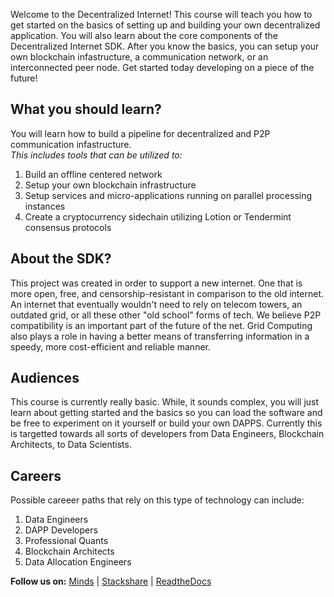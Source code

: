 Welcome to the Decentralized Internet! This course will teach you how to get started on the basics of setting up and building your own decentralized application. You will also learn about the core components of the Decentralized Internet SDK. After you know the basics, you can setup your own blockchain infastructure, a communication network, or an interconnected peer node. Get started today developing on a piece of the future!

## What you should learn?
You will learn how to build a pipeline for decentralized and P2P communication infastructure.  
*This includes tools that can be utilized to:*
1. Build an offline centered network
2. Setup your own blockchain infrastructure
3. Setup services and micro-applications running on parallel processing instances
4. Create a cryptocurrency sidechain utilizing Lotion or Tendermint consensus protocols

## About the SDK?
This project was created in order to support a new internet. One that is more open, free, and censorship-resistant in comparison to the old internet. An internet that eventually wouldn't need to rely on telecom towers, an outdated grid, or all these other "old school" forms of tech. We believe P2P compatibility is an important part of the future of the net. Grid Computing also plays a role in having a better means of transferring information in a speedy, more cost-efficient and reliable manner.

## Audiences
This course is currently really basic. While, it sounds complex, you will just learn about getting started and the basics so you can load the software and be free to experiment on it yourself or build your own DAPPS. Currently this is targetted towards all sorts of developers from Data Engineers, Blockchain Architects, to Data Scientists.

## Careers
Possible careeer paths that rely on this type of technology can include:
1. Data Engineers
2. DAPP Developers
3. Professional Quants
4. Blockchain Architects
5. Data Allocation Engineers

**Follow us on:** [Minds](https://www.minds.com/LoneroLNR/) | [Stackshare](https://stackshare.io/decentralized-internet) | [ReadtheDocs](https://lonero.readthedocs.io)
